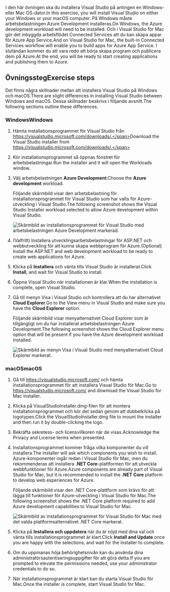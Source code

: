 <span data-ttu-id="1150a-101">I den här övningen ska du installera Visual Studio på antingen en Windows- eller Mac OS-dator.</span><span class="sxs-lookup"><span data-stu-id="1150a-101">In this exercise, you will install Visual Studio on either your Windows or your macOS computer.</span></span> <span data-ttu-id="1150a-102">På Windows måste arbetsbelastningen Azure Development installeras.</span><span class="sxs-lookup"><span data-stu-id="1150a-102">On Windows, the Azure development workload will need to be installed.</span></span> <span data-ttu-id="1150a-103">Och i Visual Studio för Mac gör det inbyggda arbetsflödet Connected Services att du kan skapa appar för Azure App Service.</span><span class="sxs-lookup"><span data-stu-id="1150a-103">And on Visual Studio for Mac, the built-in Connected Services workflow will enable you to build apps for Azure App Service.</span></span> <span data-ttu-id="1150a-104">I slutändan kommer du att vara redo att börja skapa program och publicera dem på Azure.</span><span class="sxs-lookup"><span data-stu-id="1150a-104">At the end, you will be ready to start creating applications and publishing them to Azure.</span></span>

## <a name="exercise-steps"></a><span data-ttu-id="1150a-105">Övningssteg</span><span class="sxs-lookup"><span data-stu-id="1150a-105">Exercise steps</span></span>

<span data-ttu-id="1150a-106">Det finns några skillnader mellan att installera Visual Studio på Windows och macOS.</span><span class="sxs-lookup"><span data-stu-id="1150a-106">There are slight differences in installing Visual Studio between Windows and macOS.</span></span> <span data-ttu-id="1150a-107">Dessa skillnader beskrivs i följande avsnitt.</span><span class="sxs-lookup"><span data-stu-id="1150a-107">The following sections outline these differences.</span></span>

### <a name="windows"></a><span data-ttu-id="1150a-108">Windows</span><span class="sxs-lookup"><span data-stu-id="1150a-108">Windows</span></span>

1. <span data-ttu-id="1150a-109">Hämta installationsprogrammet för Visual Studio från https://visualstudio.microsoft.com/downloads/.</span><span class="sxs-lookup"><span data-stu-id="1150a-109">Download the Visual Studio installer from https://visualstudio.microsoft.com/downloads/.</span></span>

1. <span data-ttu-id="1150a-110">Kör installationsprogrammet så öppnas fönstret för arbetsbelastningar.</span><span class="sxs-lookup"><span data-stu-id="1150a-110">Run the installer and it will open the Workloads window.</span></span>

1. <span data-ttu-id="1150a-111">Välj arbetsbelastningen **Azure Development**.</span><span class="sxs-lookup"><span data-stu-id="1150a-111">Choose the **Azure development** workload.</span></span>

    <span data-ttu-id="1150a-112">Följande skärmbild visar den arbetsbelastning för installationsprogrammet för Visual Studio som har valts för Azure-utveckling i Visual Studio.</span><span class="sxs-lookup"><span data-stu-id="1150a-112">The following screenshot shows the Visual Studio Installer workload selected to allow Azure development within Visual Studio.</span></span>

    ![Skärmbild av installationsprogrammet för Visual Studio med arbetsbelastningen Azure Development markerad.](../media/5-select-azure-workload.png)

1. <span data-ttu-id="1150a-114">(Valfritt) Installera utvecklingsarbetsbelastningar för ASP.NET och webbutveckling för att kunna skapa webbprogram för Azure.</span><span class="sxs-lookup"><span data-stu-id="1150a-114">(Optional) Install the ASP.NET and web development workload to be ready to create web applications for Azure.</span></span>

1. <span data-ttu-id="1150a-115">Klicka på **Installera** och vänta tills Visual Studio är installerat.</span><span class="sxs-lookup"><span data-stu-id="1150a-115">Click **Install**, and wait for Visual Studio to install.</span></span>

1. <span data-ttu-id="1150a-116">Öppna Visual Studio när installationen är klar.</span><span class="sxs-lookup"><span data-stu-id="1150a-116">When the installation is complete, open Visual Studio.</span></span>

1. <span data-ttu-id="1150a-117">Gå till menyn Visa i Visual Studio och kontrollera att du har alternativet **Cloud Explorer**.</span><span class="sxs-lookup"><span data-stu-id="1150a-117">Go to the View menu in Visual Studio and make sure you have the **Cloud Explorer** option.</span></span>

    <span data-ttu-id="1150a-118">Följande skärmbild visar menyalternativet Cloud Explorer som är tillgängligt om du har installerat arbetsbelastningen Azure Development.</span><span class="sxs-lookup"><span data-stu-id="1150a-118">The following screenshot shows the Cloud Explorer menu option that will be present if you have the Azure development workload installed.</span></span>

    ![Skärmbild av menyn Visa i Visual Studio med menyalternativet Cloud Explorer markerat.](../media/5-verify-cloud-explorer.png)

### <a name="macos"></a><span data-ttu-id="1150a-120">macOS</span><span class="sxs-lookup"><span data-stu-id="1150a-120">macOS</span></span>

1. <span data-ttu-id="1150a-121">Gå till https://visualstudio.microsoft.com/ och hämta installationsprogrammet för att installera Visual Studio för Mac.</span><span class="sxs-lookup"><span data-stu-id="1150a-121">Go to https://visualstudio.microsoft.com/ and download the Visual Studio for Mac installer.</span></span>

1. <span data-ttu-id="1150a-122">Klicka på VisualStudioInstaller.dmg-filen för att montera installationsprogrammet och kör det sedan genom att dubbelklicka på logotypen.</span><span class="sxs-lookup"><span data-stu-id="1150a-122">Click the VisualStudioInstaller.dmg file to mount the installer and then run it by double-clicking the logo.</span></span>

1. <span data-ttu-id="1150a-123">Bekräfta sekretess- och licensvillkoren när de visas.</span><span class="sxs-lookup"><span data-stu-id="1150a-123">Acknowledge the Privacy and License terms when presented.</span></span>

1. <span data-ttu-id="1150a-124">Installationsprogrammet kommer fråga vilka komponenter du vill installera.</span><span class="sxs-lookup"><span data-stu-id="1150a-124">The installer will ask which components you wish to install.</span></span> <span data-ttu-id="1150a-125">Azure-komponenter ingår redan i Visual Studio för Mac, men du rekommenderas att installera **.NET Core**-plattformen för att utveckla webbfunktioner för Azure.</span><span class="sxs-lookup"><span data-stu-id="1150a-125">Azure components are already part of Visual Studio for Mac, but it is recommended to install the **.NET Core** platform to develop web experiences for Azure.</span></span>

    <span data-ttu-id="1150a-126">Följande skärmbild visar den .NET Core-plattform som krävs för att lägga till funktioner för Azure-utveckling i Visual Studio för Mac.</span><span class="sxs-lookup"><span data-stu-id="1150a-126">The following screenshot shows the .NET Core platform required to add Azure development capabilities to Visual Studio for Mac.</span></span>

    ![Skärmbild av installationsprogrammet för Visual Studio för Mac med det valda plattformsalternativet .NET Core markerat.](../media/5-vsmac-install-net-core.png)

1. <span data-ttu-id="1150a-128">Klicka på **Installera och uppdatera** när du är nöjd med dina val och vänta tills installationsprogrammet är klart.</span><span class="sxs-lookup"><span data-stu-id="1150a-128">Click **Install and Update** once you are happy with the selections, and wait for the installer to complete.</span></span>

1. <span data-ttu-id="1150a-129">Om du uppmanas höja behörighetsnivån kan du använda dina administratörsautentiseringsuppgifter för att göra detta.</span><span class="sxs-lookup"><span data-stu-id="1150a-129">If you are prompted to elevate the permissions needed, use your administrator credentials to do so.</span></span>

1. <span data-ttu-id="1150a-130">När installationsprogrammet är klart kan du starta Visual Studio för Mac.</span><span class="sxs-lookup"><span data-stu-id="1150a-130">Once the installer is complete, start Visual Studio for Mac.</span></span>

